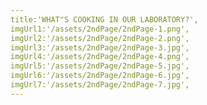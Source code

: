 ```yaml
---
title:'WHAT"S COOKING IN OUR LABORATORY?',
imgUrl1:'/assets/2ndPage/2ndPage-1.png',
imgUrl2:'/assets/2ndPage/2ndPage-2.png',
imgUrl3:'/assets/2ndPage/2ndPage-3.jpg',
imgUrl4:'/assets/2ndPage/2ndPage-4.png',
imgUrl5:'/assets/2ndPage/2ndPage-5.jpg',
imgUrl6:'/assets/2ndPage/2ndPage-6.jpg',
imgUrl7:'/assets/2ndPage/2ndPage-7.jpg',
---
```


